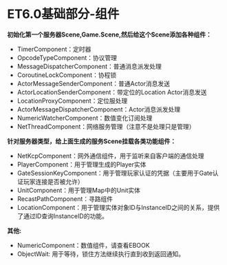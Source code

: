 # ET6.0基础部分-组件

**初始化第一个服务器Scene,Game.Scene,然后给这个Scene添加各种组件：**

- TimerComponent：定时器
- OpcodeTypeComponent：协议管理
- MessageDispatcherComponent：普通消息派发处理
- CoroutineLockComponent：协程锁
- ActorMessageSenderComponent：普通Actor消息发送
- ActorLocationSenderComponent：带定位的Location Actor消息发送
- LocationProxyComponent：定位服处理
- ActorMessageDispatcherComponent：Actor消息派发处理
- NumericWatcherComponent：数值变化订阅处理
- NetThreadComponent：网络服务管理（注意不是处理只是管理）

**针对服务器类型，给上面生成的服务Scene挂载各类功能组件：**

- NetKcpComponent：网外通信组件，用于监听来自客户端的通信处理
- PlayerComponent：用于管理生成的Player实体
- GateSessionKeyComponent：用于管理玩家认证的凭据（主要用于Gate认证玩家连接是否被允许）
- UnitComponent：用于管理Map中的Unit实体
- RecastPathComponent：寻路组件
- LocationComponent：用于管理实体对象ID与InstanceID之间的关系，提供了通过ID查询InstanceID的功能。

**其他:**

- NumericComponent：数值组件，请查看EBOOK
- ObjectWait: 用于等待，锁住方法继续执行直到收到返回通知。
